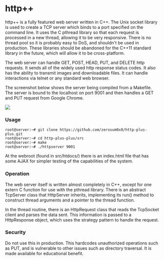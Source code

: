 # http++
http++ is a fully featured web server written in C++. The Unix socket library is used to create a TCP server which binds to a port specified on the command line.  It uses the C pthread library so that each request is processed in a new thread, allowing it to be very responsive. There is no thread pool so it is probably easy to DoS, and shouldn't be used in production. These libraries should be abandoned for the C++11 standard library in the future, which will allow it to be cross-platform.

The web server can handle GET, POST, HEAD, PUT, and DELETE http requests.  It sends all of the widely used http response status codes.  It also has the ability to transmit images and downloadable files.  It can handle interactions via telnet or any standard web browser.

The screenshot below shows the server being compiled from a Makefile.  The server is bound to the localhost on port 9001 and then handles a GET and PUT request from Google Chrome.

![](http://i.imgur.com/y04ejxy.png)

### Usage
```
root@server:~# git clone https://github.com/zerosum0x0/http-plus-plus.git
root@server:~# cd http-plus-plus/src
root@server:~# make
root@server:~# ./httpserver 9001
```
At the webroot (found in src/htdocs/) there is an index.html file that has some AJAX for simpler testing of the capabilities of the system.


### Operation
The web server itself is written almost completely in C++, except for one extern C function for use with the pthread library.  There is an abstract TcpServer class that HttpServer inherits, implementing its run() method to construct thread arguments and a pointer to the thread function.  

In the thread routine, there is an HttpRequest class that reads the TcpSocket client and parses the data sent.  This information is passed to a HttpResponse object, which uses the strategy pattern to handle the request.

### Security
Do not use this in production. This hardcodes unauthorized operations such as PUT, and is vulnerable to other issues such as directory traversal. It is made available for educational benefit.
